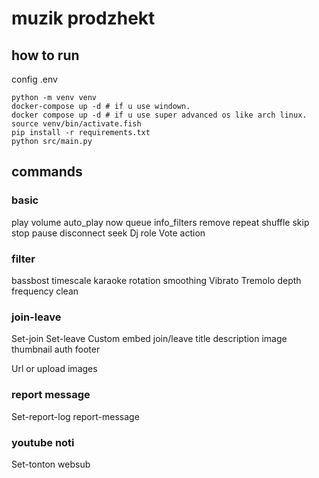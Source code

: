 # muzik prodzhekt

## how to run

config .env

```fish
python -m venv venv
docker-compose up -d # if u use windown.
docker compose up -d # if u use super advanced os like arch linux.
source venv/bin/activate.fish
pip install -r requirements.txt
python src/main.py

```

## commands

### basic

play
volume
auto_play
now
queue
info_filters
remove
repeat
shuffle
skip
stop
pause
disconnect
seek
Dj role
Vote action

### filter

bassbost
timescale
karaoke
rotation
smoothing
Vibrato
Tremolo
depth
frequency
clean

### join-leave

Set-join
Set-leave
Custom embed join/leave title description image thumbnail auth footer

Url or upload images

### report message

Set-report-log
report-message

### youtube noti

Set-tonton
websub

